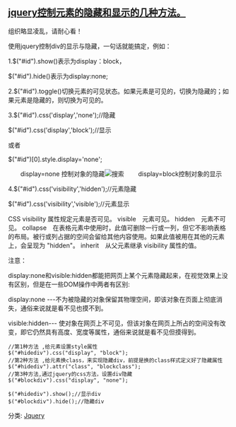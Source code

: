 ## [jquery控制元素的隐藏和显示的几种方法。](https://www.cnblogs.com/sdd53home/p/5250832.html)

组织略显凌乱，请耐心看！

 

使用jquery控制div的显示与隐藏，一句话就能搞定，例如：

1.$("#id").show()表示为display：block，

   $("#id").hide()表示为display:none;

2.$("#id").toggle()切换元素的可见状态。如果元素是可见的，切换为隐藏的；如果元素是隐藏的，则切换为可见的。

3.$("#id").css('display','none');//隐藏

   $("#id").css('display','block');//显示

   或者

   $("#id")[0].style.display='none';

　　display=none 控制对象的隐藏![搜索](http://img.baidu.com/img/iknow/qb/select-search.png)
　　display=block控制对象的显示

4.$("#id").css('visibility','hidden');//元素隐藏

   $("#id").css('visibility','visible');//元素显示

CSS visibility 属性规定元素是否可见。
visible　元素可见。 
hidden　元素不可见。 
collapse　在表格元素中使用时，此值可删除一行或一列，但它不影响表格的布局。被行或列占据的空间会留给其他内容使用。如果此值被用在其他的元素上，会呈现为 "hidden"。 
inherit　从父元素继承 visibility 属性的值。

注意：

display:none和visible:hidden都能把网页上某个元素隐藏起来，在视觉效果上没有区别，但是在一些DOM操作中两者有区别:

display:none ---不为被隐藏的对象保留其物理空间，即该对象在页面上彻底消失，通俗来说就是看不见也摸不到。

visible:hidden--- 使对象在网页上不可见，但该对象在网页上所占的空间没有改变，即它仍然具有高度、宽度等属性，通俗来说就是看不见但摸得到。



```
//第1种方法 ,给元素设置style属性  
$("#hidediv").css("display", "block");  
//第2种方法 ,给元素换class，来实现隐藏div，前提是换的class样式定义好了隐藏属性  
$("#hidediv").attr("class", "blockclass");  
//第3种方法,通过jquery的css方法，设置div隐藏  
$("#blockdiv").css("display", "none");  
  
$("#hidediv").show();//显示div    
$("#blockdiv").hide();//隐藏div 
```



 



分类: [Jquery](https://www.cnblogs.com/sdd53home/category/795970.html)